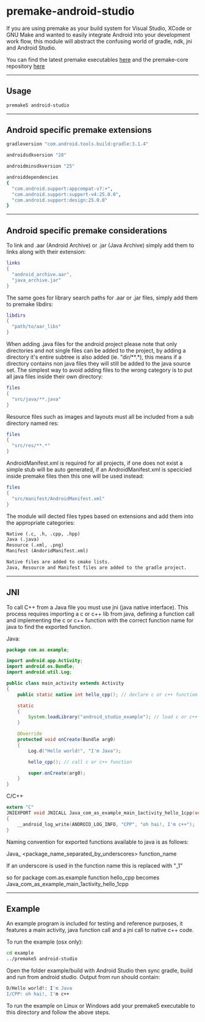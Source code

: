 # premake-android-studio

If you are using premake as your build system for Visual Studio, XCode or GNU Make and wanted to easily integrate Android into your development work flow, this module will abstract the confusing world of gradle, ndk, jni and Android Studio.

You can find the latest premake executables [here](https://premake.github.io/download.html) and the premake-core repository [here](https://github.com/premake/premake-core)

*****

## Usage
```bash
premake5 android-studio
```

*****

## Android specific premake extensions
```bash
gradleversion "com.android.tools.build:gradle:3.1.4"

androidsdkversion "28"

androidminsdkversion "25"

androiddependencies
{
  "com.android.support:appcompat-v7:+", 
  "com.android.support:support-v4:25.0.0",
  "com.android.support:design:25.0.0"
}
```

*****

## Android specific premake considerations

To link and .aar (Android Archive) or .jar (Java Archive) simply add them to links along with their extension:

```lua
links
{
  "android_archive.aar",
  "java_archive.jar"
}
```

The same goes for library search paths for .aar or .jar files, simply add them to premake libdirs:

```lua
libdirs
{
  "path/to/aar_libs"
}
```

When adding .java files for the android project please note that only directories and not single files can be added to the project, by adding a directory it's entire subtree is also added (ie. "dir/\*\*.\*), this means if a directory contains non java files they will still be added to the java source set. The simplest way to avoid adding files to the wrong category is to put all java files inside their own directory:

```lua
files
{
  "src/java/**.java"
}
```

Resource files such as images and layouts must all be included from a sub directory named res:

```lua
files
{
  "src/res/**.*"
}
```

AndroidManifest.xml is required for all projects, if one does not exist a simple stub will be auto generated, if an AndroidManifest.xml is specicied inside premake files then this one will be used instead:

```lua
files
{
  "src/manifest/AndroidManifest.xml"
}
```

The module will dected files types based on extensions and add them into the appropriate categories:

```txt
Native (.c, .h, .cpp, .hpp)
Java (.java)
Resource (.xml, .png)
Manifest (AndoridManifest.xml)

Native files are added to cmake lists.
Java, Resource and Manifest files are added to the gradle project.
```

*****

## JNI

To call C++ from a Java file you must use jni (java native interface). This process requires importing a c or c++ lib from java, defining a function call and implementing the c or c++ function with the correct function name for java to find the exported function.

Java:
```java
package com.as.example;

import android.app.Activity;
import android.os.Bundle;
import android.util.Log;

public class main_activity extends Activity
{
	public static native int hello_cpp(); // declare c or c++ function (synonymous with c's extern)

	static 
	{
		System.loadLibrary("android_studio_example"); // load c or c++ lib
	}

	@Override
	protected void onCreate(Bundle arg0) 
	{
		Log.d("Hello world!", "I'm Java");

		hello_cpp(); // call c or c++ function 

		super.onCreate(arg0);
	}
}
```

C/C++
```c
extern "C"
JNIEXPORT void JNICALL Java_com_as_example_main_1activity_hello_1cpp(void* args)
{
    __android_log_write(ANDROID_LOG_INFO, "CPP", "oh hai!, I'm c++");
}
```

Naming convention for exported functions available to java is as follows:  

Java_ <package_name_separated_by_underscores> function_name

If an underscore is used in the function name this is replaced with "_1"

so for package com.as.example function hello_cpp becomes Java_com_as_example_main_1activity_hello_1cpp

*****

## Example

An example program is included for testing and reference purposes, it features a main activity, java function call and a jni call to native c++ code.

To run the example (osx only):
```bash
cd example
../premake5 android-studio
```

Open the folder example/build with Android Studio then sync gradle, build and run from android studio. Output from run should contain:
```bash
D/Hello world!: I'm Java
I/CPP: oh hai!, I'm c++
```

To run the example on Linux or Windows add your premake5 executable to this directory and follow the above steps.




